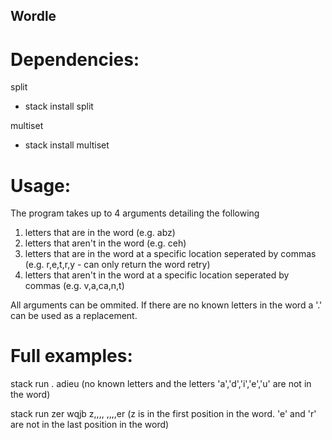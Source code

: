 ## Wordle

# Dependencies:

split
- stack install split

multiset
- stack install multiset

# Usage:

The program takes up to 4 arguments detailing the following

1. letters that are in the word (e.g. abz)
2. letters that aren't in the word (e.g. ceh)
3. letters that are in the word at a specific location seperated by commas (e.g. r,e,t,r,y  - can only return the word retry)
4. letters that aren't in the word at a specific location seperated by commas (e.g. v,a,ca,n,t)

All arguments can be ommited. If there are no known letters in the word a '.' can be used as a replacement.


# Full examples:

stack run . adieu
(no known letters and the letters 'a','d','i','e','u' are not in the word)

stack run zer wqjb z,,,, ,,,,er
(z is in the first position in the word. 'e' and 'r' are not in the last position in the word)
